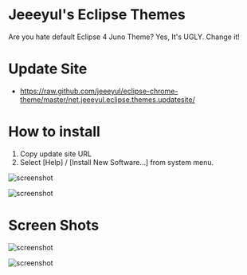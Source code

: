# Jeeeyul's Eclipse Themes

Are you hate default Eclipse 4 Juno Theme?
Yes, It's UGLY. Change it!

# Update Site
* https://raw.github.com/jeeeyul/eclipse-chrome-theme/master/net.jeeeyul.eclipse.themes.updatesite/

# How to install
1. Copy update site URL
2. Select [Help] / [Install New Software...] from system menu.

![screenshot](https://github.com/jeeeyul/eclipse-chrome-theme/raw/master/net.jeeeyul.eclipse.themes.build/web-resource/how-to-1.png)

![screenshot](https://github.com/jeeeyul/eclipse-chrome-theme/raw/master/net.jeeeyul.eclipse.themes.build/web-resource/how-to-2.png)

# Screen Shots
![screenshot](https://github.com/jeeeyul/eclipse-chrome-theme/raw/master/net.jeeeyul.eclipse.themes.build/web-resource/chrome-theme-1.png)

![screenshot](https://github.com/jeeeyul/eclipse-chrome-theme/raw/master/net.jeeeyul.eclipse.themes.build/web-resource/chrome-theme-2.png)



